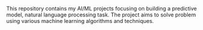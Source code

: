 This repository contains my AI/ML projects focusing on building a predictive model, natural language processing task. The project aims to solve problem using various machine learning algorithms and techniques.
